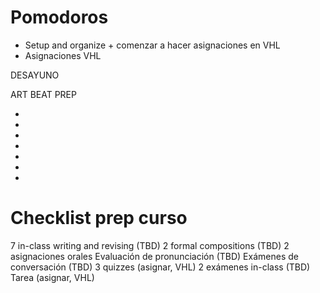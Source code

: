 # Pomodoros

- Setup and organize + comenzar a hacer asignaciones en VHL
- Asignaciones VHL 

DESAYUNO

ART BEAT PREP

- 
-
-

-
-
-
-

# Checklist prep curso

7 in-class writing and revising (TBD)
2 formal compositions (TBD)
2 asignaciones orales 
Evaluación de pronunciación (TBD)
Exámenes de conversación (TBD)
3 quizzes (asignar, VHL)
2 exámenes in-class (TBD)
Tarea (asignar, VHL)
